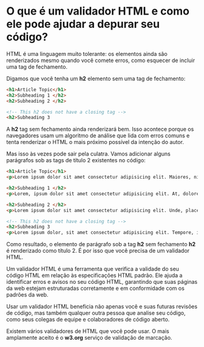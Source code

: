 # O que é um validador HTML e como ele pode ajudar a depurar seu código?

HTML é uma linguagem muito tolerante: os elementos ainda são renderizados mesmo quando você comete erros, como esquecer de incluir uma tag de fechamento.

Digamos que você tenha um **h2** elemento sem uma tag de fechamento:
```html
<h1>Article Topic</h1>
<h2>Subheading 1 </h2>
<h2>Subheading 2 </h2>

<!-- This h2 does not have a closing tag -->
<h2>Subheading 3
```
A **h2** tag sem fechamento ainda renderizará bem. Isso acontece porque os navegadores usam um algoritmo de análise que lida com erros comuns e tenta renderizar o HTML o mais próximo possível da intenção do autor.

Mas isso às vezes pode sair pela culatra. Vamos adicionar alguns parágrafos sob as tags de título 2 existentes no código:
```html
<h1>Article Topic</h1>
<p>Lorem ipsum dolor sit amet consectetur adipisicing elit. Maiores, nisi.</p>

<h2>Subheading 1 </h2>
<p>Lorem, ipsum dolor sit amet consectetur adipisicing elit. At, doloremque.</p>

<h2>Subheading 2 </h2>
<p>Lorem ipsum dolor sit amet consectetur adipisicing elit. Unde, placeat.</p>

<!-- This h2 does not have a closing tag -->
<h2>Subheading 3
<p>Lorem ipsum dolor, sit amet consectetur adipisicing elit. Tempore, illum.</p>
```
Como resultado, o elemento de parágrafo sob a tag **h2** sem fechamento **h2** é renderizado como título 2. É por isso que você precisa de um validador HTML.

Um validador HTML é uma ferramenta que verifica a validade do seu código HTML em relação às especificações HTML padrão. Ele ajuda a identificar erros e avisos no seu código HTML, garantindo que suas páginas da web estejam estruturadas corretamente e em conformidade com os padrões da web.

Usar um validador HTML beneficia não apenas você e suas futuras revisões de código, mas também qualquer outra pessoa que analise seu código, como seus colegas de equipe e colaboradores de código aberto.

Existem vários validadores de HTML que você pode usar. O mais amplamente aceito é o **w3.org** serviço de validação de marcação.

